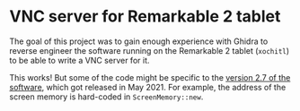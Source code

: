 # VNC server for Remarkable 2 tablet

The goal of this project was to gain enough experience with Ghidra to reverse
engineer the software running on the Remarkable 2 tablet (`xochitl`) to be able
to write a VNC server for it.

This works! But some of the code might be specific to the [version 2.7 of the
software](https://support.remarkable.com/s/article/Software-release-2-7-May-2021),
which got released in May 2021. For example, the address of the screen memory
is hard-coded in `ScreenMemory::new`.

